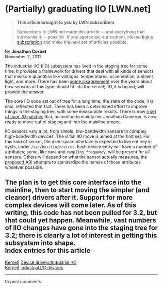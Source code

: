 # (Partially) graduating IIO [LWN.net]

> **This article brought to you by LWN subscribers**
> 
> Subscribers to LWN.net made this article — and everything that surrounds it — possible. If you appreciate our content, please [buy a subscription](/Promo/nst-nag3/subscribe) and make the next set of articles possible. 

By **Jonathan Corbet**  
November 2, 2011 

The industrial I/O (IIO) subsystem has lived in the staging tree for some time. It provides a framework for drivers that deal with all kinds of sensors that measure quantities like voltages, temperatures, acceleration, ambient light, and more. There has been [some disagreement](/Articles/390634/) over the years about how sensors of this type should fit into the kernel; IIO, it is hoped, will provide the answer. 

The core IIO code sat out of tree for a long time; the state of the code, it is said, reflected that fact. There has been a determined effort to improve things in the staging tree, with some measurable results. There is now [a set of core IIO patches](/Articles/463814/) that, according to maintainer Jonathan Cameron, is now ready to move out of staging and into the mainline proper. 

IIO sensors vary a lot, from simple, low-bandwidth sensors to complex, high-bandwidth devices. The initial IIO move is aimed at the first set. For this kind of sensor, the user-space interface is expected to live entirely in sysfs, under `/sys/bus/iio/devices`. Each device entry will have a number of attributes; some, like `name` and `sampling_frequency`, will be present for all sensors. Others will depend on what the sensor actually measures; the [proposed ABI](/Articles/465361/) attempts to standardize the names of those attributes wherever possible. 

The plan is to get this core interface into the mainline, then to start moving the simpler (and cleaner) drivers after it. Support for more complex devices will come later. As of this writing, this code has not been pulled for 3.2, but that could yet happen. Meanwhile, vast numbers of IIO changes have gone into the staging tree for 3.2; there is clearly a lot of interest in getting this subsystem into shape.  
Index entries for this article  
---  
[Kernel](/Kernel/Index)| [Device drivers/Industrial I/O](/Kernel/Index#Device_drivers-Industrial_IO)  
[Kernel](/Kernel/Index)| [Industrial I/O devices](/Kernel/Index#Industrial_IO_devices)  
  


* * *

to post comments 
